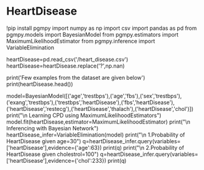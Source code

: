 # HeartDisease
!pip install pgmpy
import numpy as np
import csv
import pandas as pd
from pgmpy.models import BayesianModel
from pgmpy.estimators import MaximumLikelihoodEstimator
from pgmpy.inference import VariableElimination

heartDisease=pd.read_csv('/heart_disease.csv')
heartDisease=heartDisease.replace('?',np.nan)

print('Few examples from the dataset are given below')
print(heartDisease.head())

model=BayesianModel([('age','trestbps'),('age','fbs'),('sex','trestbps'),('exang','trestbps'),('trestbps','heartDisease'),('fbs','heartDisease'),('heartDisease','restecg'),('heartDisease','thalach'),('heartDisease','chol')])
print("\n Learning CPD using MaximumLikelihoodEstimators")
model.fit(heartDisease,estimator=MaximumLikelihoodEstimator)
print("\n Inferencing with Bayesian Network")
heartDisease_infer=VariableElimination(model)
print("\n 1.Probability of HeartDisease given age=30")
q=heartDisease_infer.query(variables=['heartDisease'],evidence={'age':63})
print(q)
print("\n 2.Probability of HeartDisease given cholestrol=100")
q=heartDisease_infer.query(variables=['heartDisease'],evidence={'chol':233})
print(q)
